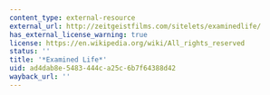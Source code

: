 ```yaml
---
content_type: external-resource
external_url: http://zeitgeistfilms.com/sitelets/examinedlife/
has_external_license_warning: true
license: https://en.wikipedia.org/wiki/All_rights_reserved
status: ''
title: '*Examined Life*'
uid: ad4dab8e-5483-444c-a25c-6b7f64388d42
wayback_url: ''
---
```


